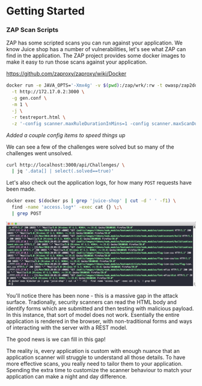# Getting Started






### ZAP Scan Scripts
ZAP has some scripted scans you can run against your application. We know Juice shop has a number of vulnerabilities, let's see
what ZAP can find in the application. The ZAP project provides some docker images to make it easy to run those scans against your application.


https://github.com/zaproxy/zaproxy/wiki/Docker

```sh
docker run -e JAVA_OPTS='-Xmx4g' -v $(pwd):/zap/wrk/:rw -t owasp/zap2docker-weekly zap-full-scan.py  \
  -t http://172.17.0.2:3000 \
  -g gen.conf \
  -m 1 \
  -j \
  -r testreport.html \
  -z '-config scanner.maxRuleDurationInMins=1 -config scanner.maxScanDurationInMins=10'
```
*Added a couple config items to speed things up*

We can see a few of the challenges were solved but so many of the challenges went unsolved. 

```sh
curl http://localhost:3000/api/Challenges/ \
  | jq '.data[] | select(.solved==true)'
```

Let's also check out the application logs, for how many `POST` requests have been made.

```sh
docker exec $(docker ps | grep 'juice-shop' | cut -d ' ' -f1) \
  find -name 'access.log*' -exec cat {} \;\
  | grep POST
```

![Screenshot logs](assets/images/screenshot-grep-logs.png)



You'll notice there has been none - this is a massive gap in the attack surface. Tradionally, security scanners can read the HTML body and 
identify forms which are submitted and then testing with malicious payload. In this instance, that sort of model does not work. Esentially
the entire application is rendered in the browser, with non-traditional forms and ways of interacting with the server with a REST model.

The good news is we can fill in this gap!

The reality is, every application is custom with enough nuance that an application scanner will struggle to understand
all those details. To have more effective scans, you really need to tailor them to your application. Spending the extra
time to customize the scanner behaviour to match your application can make a night and day difference.

